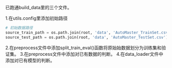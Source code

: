 已跑通build_data里的三个文件。

1.在utils.config里添加初始路径
```python
# 初始数据路径
source_train_path = os.path.join(root, 'data', 'AutoMaster_TrainSet.csv')
source_test_path = os.path.join(root, 'data', 'AutoMaster_TestSet.csv')
```

2.在preprocess文件中添加split_train_eval()函数将原始始数据划分为训练集和验证集。
3.在preprocess文件中添加对已有数据的判断。
4.在data_loader文件中添加对已有模型的判断。
